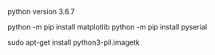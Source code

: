 python version 3.6.7

python -m pip install matplotlib
python -m pip install pyserial

sudo apt-get install python3-pil.imagetk